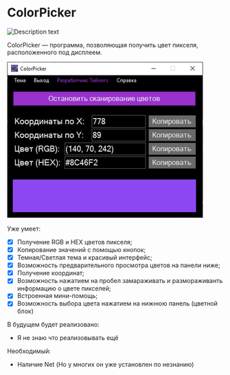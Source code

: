 # ColorPicker

![Description text](icon.ico)

ColorPicker — программа, позволяющая получить цвет пикселя, расположенного под дисплеем.

![Description text](ColorPicker.jpg)

Уже умеет:
- [x] Получение RGB и HEX цветов пикселя;
- [x] Копирование значений с помощью кнопок;
- [x] Темная/Светлая тема и красивый интерфейс;
- [x] Возможность предварительного просмотра цветов на панели ниже;
- [x] Получение координат;
- [x] Возможность нажатием на пробел замараживать и размораживанть информацию о цвете пикселей;
- [x] Встроенная мини-помощь;
- [x] Возможность выбора цвета нажатием на нижнюю панель (цветной блок)

В будущем будет реализовано:
- Я не знаю что реализовывать ещё

Необходимый:
- Наличие Net (Но у многих он уже установлен по незнанию)
